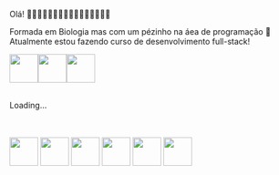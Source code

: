 Olá! 🐱‍💻🐱‍💻🐱‍💻🐱‍💻🐱‍💻🐱‍💻🐱‍💻🐱‍💻

Formada em Biologia mas com um pézinho na áea de programação 🤞
<br>Atualmente estou fazendo curso de desenvolvimento full-stack!<br>            

<img src="https://cdn.jsdelivr.net/gh/devicons/devicon/icons/html5/html5-original.svg" width=50px/><img src="https://cdn.jsdelivr.net/gh/devicons/devicon/icons/css3/css3-original.svg" width=50px/><img src="https://cdn.jsdelivr.net/gh/devicons/devicon/icons/javascript/javascript-original.svg" width=50px/>
                    
<br>
Loading...
                    
<br><br>
<img src="https://cdn.jsdelivr.net/gh/devicons/devicon/icons/jquery/jquery-original.svg" width=50px/> <img src="https://cdn.jsdelivr.net/gh/devicons/devicon/icons/bootstrap/bootstrap-original.svg" width=50px/> <img src="https://cdn.jsdelivr.net/gh/devicons/devicon/icons/react/react-original.svg" width=50px/> <img src="https://cdn.jsdelivr.net/gh/devicons/devicon/icons/firebase/firebase-plain.svg" width=50px/> <img src="https://cdn.jsdelivr.net/gh/devicons/devicon/icons/nodejs/nodejs-original.svg" width=50px/> <img src="https://cdn.jsdelivr.net/gh/devicons/devicon/icons/mongodb/mongodb-original.svg" width=50px/>
          
          
          
          
          
          

